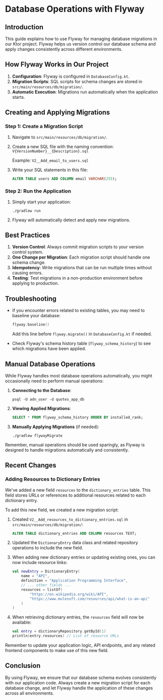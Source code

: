 # Database Operations with Flyway

## Introduction

This guide explains how to use Flyway for managing database migrations in our Ktor project. Flyway helps us version control our database schema and apply changes consistently across different environments.

## How Flyway Works in Our Project

1. **Configuration**: Flyway is configured in `DatabaseConfig.kt`.
2. **Migration Scripts**: SQL scripts for schema changes are stored in `src/main/resources/db/migration/`.
3. **Automatic Execution**: Migrations run automatically when the application starts.

## Creating and Applying Migrations

### Step 1: Create a Migration Script

1. Navigate to `src/main/resources/db/migration/`.
2. Create a new SQL file with the naming convention:
   `V{VersionNumber}__{Description}.sql`
   
   Example: `V2__Add_email_to_users.sql`

3. Write your SQL statements in this file:

   ```sql
   ALTER TABLE users ADD COLUMN email VARCHAR(255);
   ```

### Step 2: Run the Application

1. Simply start your application:
   ```
   ./gradlew run
   ```
2. Flyway will automatically detect and apply new migrations.

## Best Practices

1. **Version Control**: Always commit migration scripts to your version control system.
2. **One Change per Migration**: Each migration script should handle one schema change.
3. **Idempotency**: Write migrations that can be run multiple times without causing errors.
4. **Testing**: Test migrations in a non-production environment before applying to production.

## Troubleshooting

- If you encounter errors related to existing tables, you may need to baseline your database:
  ```kotlin
  flyway.baseline()
  ```
  Add this line before `flyway.migrate()` in `DatabaseConfig.kt` if needed.

- Check Flyway's schema history table (`flyway_schema_history`) to see which migrations have been applied.

## Manual Database Operations

While Flyway handles most database operations automatically, you might occasionally need to perform manual operations:

1. **Connecting to the Database**:
   ```
   psql -U adn_user -d quotes_app_db
   ```

2. **Viewing Applied Migrations**:
   ```sql
   SELECT * FROM flyway_schema_history ORDER BY installed_rank;
   ```

3. **Manually Applying Migrations** (if needed):
   ```
   ./gradlew flywayMigrate
   ```

Remember, manual operations should be used sparingly, as Flyway is designed to handle migrations automatically and consistently.

## Recent Changes

### Adding Resources to Dictionary Entries

We've added a new field `resources` to the `dictionary_entries` table. This field stores URLs or references to additional resources related to each dictionary entry.

To add this new field, we created a new migration script:

1. Created `V2__Add_resources_to_dictionary_entries.sql` in `src/main/resources/db/migration/`:

   ```sql
   ALTER TABLE dictionary_entries ADD COLUMN resources TEXT;
   ```

2. Updated the `DictionaryEntry` data class and related repository operations to include the new field.

3. When adding new dictionary entries or updating existing ones, you can now include resource links:

   ```kotlin
   val newEntry = DictionaryEntry(
       name = "API",
       definition = "Application Programming Interface",
       // ... other fields ...
       resources = listOf(
           "https://en.wikipedia.org/wiki/API",
           "https://www.mulesoft.com/resources/api/what-is-an-api"
       )
   )
   ```

4. When retrieving dictionary entries, the `resources` field will now be available:

   ```kotlin
   val entry = dictionaryRepository.getById(1)
   println(entry.resources) // List of resource URLs
   ```

Remember to update your application logic, API endpoints, and any related frontend components to make use of this new field.

## Conclusion

By using Flyway, we ensure that our database schema evolves consistently with our application code. Always create a new migration script for each database change, and let Flyway handle the application of these changes across all environments.

